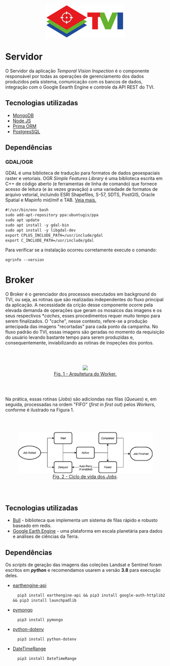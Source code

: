 
<div align="center">
  <br/>
  <img src="https://raw.githubusercontent.com/lapig-ufg/ntvi/main/src/client/src/assets/images/logos/logo_tvi.png" width="250" />
  <br/>
</div>

# Servidor

O Servidor da aplicação _Temporal Vision Inspection_ é o componente responsável por todas as operações de gerenciamento dos dados produzidos pela sistema, comunicação com os bancos de dados, integração com o Google Eearth Engine e controle da API REST do TVI.  

## Tecnologias utilizadas


- [MongoDB](https://docs.mongodb.com/drivers/node/current/fundamentals)
- [Node JS](https://nodejs.org/en/)
- [Prima ORM](https://www.prisma.io/)
- [PostgresSQL](https://www.postgresql.org/)

## Dependências

### GDAL/OGR

GDAL é uma biblioteca de tradução para formatos de dados geoespaciais raster e vetoriais. OGR _Simple Features Library_ é uma biblioteca escrita em C++ de código aberto (e ferramentas de linha de comando) que fornece acesso de leitura (e às vezes gravação) a uma variedade de formatos de arquivo vetorial, incluindo ESRI Shapefiles, S-57, SDTS, PostGIS, Oracle Spatial e Mapinfo mid/mif e TAB. [Veja mais.](https://mothergeo-py.readthedocs.io/en/latest/development/how-to/gdal-ubuntu-pkg.html)

    #!/usr/bin/env bash
    sudo add-apt-repository ppa:ubuntugis/ppa
    sudo apt update
    sudo apt install -y gdal-bin
    sudo apt install -y libgdal-dev
    export CPLUS_INCLUDE_PATH=/usr/include/gdal
    export C_INCLUDE_PATH=/usr/include/gdal
 

Para verificar se a instalação ocorreu corretamente execute o comando:
    
    ogrinfo --version
   
# Broker

O Broker é o gerenciador dos processos executados em background do TVI, ou seja, as rotinas que são realizadas independentes do fluxo principal da aplicação. A necessidade da crição desse componente ocorre pela elevada demanda de operações que geram os mosaicos das imagens e os seus respectivos *_caches_, esses procedimentos requer muito tempo para serem finalizados. O "cache", nesse contexto, refere-se a produção antecipada das imagens "recortadas" para cada ponto da campanha. No fluxo padrão do TVI, essas imagens são geradas no momento da requisição do usuário levando bastante tempo para serem produzidas e, consequentemente, inviabilizando as rotinas de inspeções dos pontos.

<div align="center" style="display: grid;">
  <br/>
  <br/>
  <figure>
    <img src="https://miro.medium.com/max/438/1*2ljI2y9V3DyGX07mbD_msQ.png" />
    <figcaption  > <a  href="https://betterprogramming.pub/using-bull-to-manage-job-queues-in-a-node-js-micro-service-stack-7a6257e64509" target="_blank">Fig. 1 - Arquitetura do Worker. </a></figcaption>
  </figure>
  <br/>
  <br/>
</div>

Na prática, essas rotinas (_Jobs_) são adiciondas nas filas (_Queues_) e, em seguida, processadas na ordem "FIFO" (_first in first out_) pelos _Workers_, conforme é ilustrado na Figura 1.


<div align="center"  style="display: grid;">
  <br/>
  <br/>
  <figure>
    <img src="https://raw.githubusercontent.com/OptimalBits/bull/develop/docs/job-lifecycle.png" />
    <figcaption > <a href="https://github.com/OptimalBits/bull/tree/develop/docs" target="_blank"> Fig. 2 - Ciclo de vida dos <i>Jobs</i></a>.</figcaption>
  </figure>
  <br/>
  <br/>
</div>

## Tecnologias utilizadas

- [Bull](https://github.com/OptimalBits/bull) - biblioteca que implementa um sistema de filas rápido e robusto baseado em redis.
- [Google Earth Engine](https://earthengine.google.com/) - uma plataforma em escala planetária para dados e análises de ciências da Terra.


## Dependências

Os _scripts_ de geração das imagens das coleções Landsat e Sentinel foram escritos em _**python**_ e recomendamos usarem a versão **3.8** para execução deles.

- [earthengine-api](https://developers.google.com/earth-engine/guides/python_install)
  
        pip3 install earthengine-api && pip3 install google-auth-httplib2 && pip3 install launchpadlib
  
- [pymongo](https://pypi.org/project/pymongo/)
  
        pip3 install pymongo
  
- [python-dotenv](https://pypi.org/project/python-dotenv/)
  
        pip3 install python-dotenv
  
- [DateTimeRange](https://pypi.org/project/DateTimeRange/)
  
        pip3 install DateTimeRange


